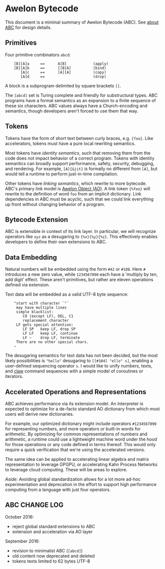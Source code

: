 # Awelon Bytecode

This document is a minimal summary of Awelon Bytecode (ABC). See [about ABC](AboutABC.md) for design details. 

## Primitives

Four primitive combinators `abcd`:

        [B][A]a     ==      A[B]            (apply)
        [B][A]b     ==      [[B]A]          (bind)
           [A]c     ==      [A][A]          (copy)
           [A]d     ==                      (drop)

A block is a subprogram delimited by square brackets `[]`. 

The `[abcd]` set is Turing complete and friendly for substructural types. ABC programs have a formal semantics as an expansion to a finite sequence of these six characters. ABC values always have a Church-encoding and semantics, though developers aren't forced to use them that way. 

## Tokens

Tokens have the form of short text between curly braces, e.g. `{foo}`. Like accelerators, tokens must have a pure local rewriting semantics. 

Most tokens have *identity semantics*, such that removing them from the code does not impact behavior of a correct program. Tokens with identity semantics can broadly support performance, safety, security, debugging, and rendering. For example, `[A]{&jit}` is formally no different from `[A]`, but would tell a runtime to perform just-in-time compilation.

Other tokens have *linking semantics*, which rewrite to more bytecode. ABC's primary link model is [Awelon Object (AO)](AboutAO.md). A link token `{%foo}` will rewrite to the definition of word `foo` from an implicit dictionary. Link dependencies in ABC must be acyclic, such that we could link everything up front without changing behavior of a program.

## Bytecode Extension

ABC is extensible in context of its link layer. In particular, we will recognize operators like `xyz` as a desugaring to `{%x}{%y}{%z}`. This effectively enables developers to define their own extensions to ABC.

## Data Embedding

Natural numbers will be embedded using the form `#42` or `#108`. Here `#` introduces a new zero value, while `1234567890` each have a 'multiply by ten, add digit' effect. These aren't primitives, but rather are eleven operations defined via extension.

Text data will be embedded as a valid UTF-8 byte sequence:

        "start with character `"`
         may have multiple lines
         simple blacklist:
            C0 (except LF), DEL, C1
            replacement character
         LF gets special attention:
            LF SP   keep LF, drop SP
            LF LF   keep LF, continue
            LF ~    drop LF, terminate
         There are no other special chars.
        ~

The desugaring semantics for text data has not been decided, but the most likely possibilities is `"hello"` desugaring to `[[#104] "ello" s]`, enabling a user-defined sequencing operator `s`. I would like to unify numbers, texts, and [claw](CommandLine.md) command sequences with a simple model of coroutines or iterators.

## Accelerated Operations and Representations

ABC achieves performance via its extension model. An interpreter is expected to optimize for a de-facto standard AO dictionary from which most users will derive new dictionaries. 

For example, our optimized dictionary might include operators `#1234567890` for representing numbers, and more operators or built-in words for arithmetic. By optimizing for common representations of numbers and arithmetic, a runtime could use a lightweight machine word under the hood for those operations or any code defined in terms thereof. This would only require a quick verification that we're using the accelerated versions.

The same idea can be applied to accelerating linear algebra and matrix representation to leverage GPGPU, or accelerating Kahn Process Networks to leverage cloud computing. These will be areas to explore.

*Aside:* Avoiding global standardization allows for a lot more ad-hoc experimentation and deprecation in the effort to support high performance computing from a language with just four operators.

## ABC CHANGE LOG

October 2016:
* reject global standard extensions to ABC
* extension and acceleration via AO layer

September 2016: 
* revision to minimalist ABC (`[abcd]`)
* old content now deprecated and deleted
* tokens texts limited to 62 bytes UTF-8

